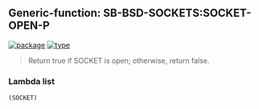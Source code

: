 ## Generic-function: SB-BSD-SOCKETS:SOCKET-OPEN-P
[![package](https://img.shields.io/badge/Package-SB--BSD--SOCKETS-5f9ea0.svg?style=social&colorA=999999)](../) [![type](https://img.shields.io/badge/Type-Generic--Function-5f9ea0.svg?style=social&colorA=999999)](../#generic-function) 

> Return true if SOCKET is open; otherwise, return false.

### Lambda list
```
(SOCKET)
```
